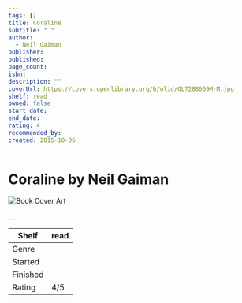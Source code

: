 ```yaml
---
tags: []
title: Coraline
subtitle: " "
author:
  - Neil Gaiman
publisher:
published:
page_count:
isbn:
description: ""
coverUrl: https://covers.openlibrary.org/b/olid/OL7288609M-M.jpg
shelf: read
owned: false
start_date:
end_date:
rating: 4
recommended_by:
created: 2015-10-06
---
```


# Coraline by Neil Gaiman

![Book Cover Art](https://covers.openlibrary.org/b/olid/OL7288609M-M.jpg)

_ _

| Shelf | read |
| --- | --- |
| Genre |  |
| Started |  |
| Finished |  |
| Rating | 4/5 |

